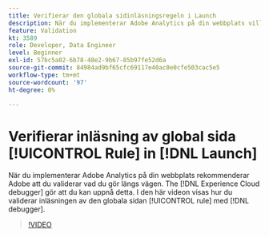 ```yaml
---
title: Verifierar den globala sidinläsningsregeln i Launch
description: När du implementerar Adobe Analytics på din webbplats vill du kunna validera vad du gör under tiden. Felsökaren Experience Cloud till räddningen! I den här videon visas hur du validerar den globala sidans inläsningsregel med felsökaren.
feature: Validation
kt: 3589
role: Developer, Data Engineer
level: Beginner
exl-id: 57bc5a02-6b78-48e2-9b67-85b97fe52d6a
source-git-commit: 84984ad9bf65cfc69117e40ac0e0cfe503cac5e5
workflow-type: tm+mt
source-wordcount: '97'
ht-degree: 0%

---
```


# Verifierar inläsning av global sida [!UICONTROL Rule] in [!DNL Launch]

När du implementerar Adobe Analytics på din webbplats rekommenderar Adobe att du validerar vad du gör längs vägen. The [!DNL Experience Cloud debugger] gör att du kan uppnå detta. I den här videon visas hur du validerar inläsningen av den globala sidan [!UICONTROL rule] med [!DNL debugger].

>[!VIDEO](https://video.tv.adobe.com/v/28776/?quality=12&learn=on)
